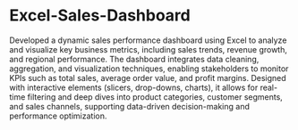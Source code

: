 # Excel-Sales-Dashboard
Developed a dynamic sales performance dashboard using Excel to analyze and visualize key business metrics, including sales trends, revenue growth, and regional performance. The dashboard integrates data cleaning, aggregation, and visualization techniques, enabling stakeholders to monitor KPIs such as total sales, average order value, and profit margins. Designed with interactive elements (slicers, drop-downs, charts), it allows for real-time filtering and deep dives into product categories, customer segments, and sales channels, supporting data-driven decision-making and performance optimization.

